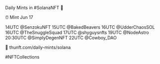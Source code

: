 Daily Mints in #SolanaNFT 🚀

⏰ Mint Jun 17

14UTC @SenzokuNFT
15UTC @BakedBeavers
16UTC @UdderChaosSOL
16UTC @TheSnuggleSquad
17UTC @shyguysnfts
19UTC @NodeAstro
20:30UTC @SimplyDegenNFT
22UTC @Cowboy_DAO

🔗 thunft.com/daily-mints/solana

#NFTCollections